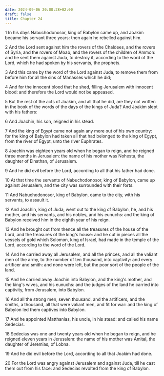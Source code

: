 ```yaml
---
date: 2024-09-06 20:00:28+02:00
draft: false
title: Chapter 24
---
```




1 In his days Nabuchodonosor, king of Babylon came up, and Joakim became his servant three years: then again he rebelled against him.

2 And the Lord sent against him the rovers of the Chaldees, and the rovers of Syria, and the rovers of Moab, and the rovers of the children of Ammon: and he sent them against Juda, to destroy it, according to the word of the Lord, which he had spoken by his servants, the prophets.

3 And this came by the word of the Lord against Juda, to remove them from before him for all the sins of Manasses which he did;

4 And for the innocent blood that he shed, filling Jerusalem with innocent blood: and therefore the Lord would not be appeased.

5 But the rest of the acts of Joakim, and all that he did, are they not written in the book of the words of the days of the kings of Juda? And Joakim slept with his fathers:

6 And Joachin, his son, reigned in his stead.

7 And the king of Egypt came not again any more out of his own country: for the king of Babylon had taken all that had belonged to the king of Egypt, from the river of Egypt, unto the river Euphrates.

8 Joachin was eighteen years old when he began to reign, and he reigned three months in Jerusalem: the name of his mother was Nohesta, the daughter of Elnathan, of Jerusalem.

9 And he did evil before the Lord, according to all that his father had done.

10 At that time the servants of Nabuchodonosor, king of Babylon, came up against Jerusalem, and the city was surrounded with their forts.

11 And Nabuchodonosor, king of Babylon, came to the city, with his servants, to assault it.

12 And Joachin, king of Juda, went out to the king of Babylon, he, and his mother, and his servants, and his nobles, and his eunuchs: and the king of Babylon received him in the eighth year of his reign.

13 And he brought out from thence all the treasures of the house of the Lord, and the treasures of the king's house: and he cut in pieces all the vessels of gold which Solomon, king of Israel, had made in the temple of the Lord, according to the word of the Lord.

14 And he carried away all Jerusalem, and all the princes, and all the valiant men of the army, to the number of ten thousand, into captivity: and every artificer and smith: and none were left, but the poor sort of the people of the land.

15 And he carried away Joachin into Babylon, and the king's mother, and the king's wives, and his eunuchs: and the judges of the land he carried into captivity, from Jerusalem, into Babylon.

16 And all the strong men, seven thousand, and the artificers, and the smiths, a thousand, all that were valiant men, and fit for war: and the king of Babylon led them captives into Babylon.

17 And he appointed Matthanias, his uncle, in his stead: and called his name Sedecias.

18 Sedecias was one and twenty years old when he began to reign, and he reigned eleven years in Jerusalem: the name of his mother was Amital, the daughter of Jeremias, of Lobna.

19 And he did evil before the Lord, according to all that Joakim had done.

20 For the Lord was angry against Jerusalem and against Juda, till he cast them out from his face: and Sedecias revolted from the king of Babylon.

